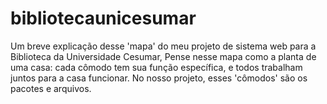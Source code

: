 # bibliotecaunicesumar
Um breve explicação desse 'mapa' do meu projeto de sistema web para a Biblioteca da Universidade Cesumar, Pense nesse mapa como a planta de uma casa: cada cômodo tem sua função específica, e todos trabalham juntos para a casa funcionar. No nosso projeto, esses 'cômodos' são os pacotes e arquivos.
